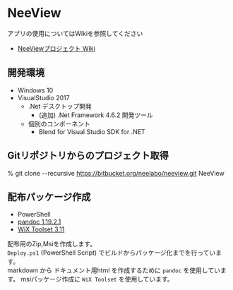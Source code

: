 # NeeView

アプリの使用についてはWikiを参照してください
  
  * [NeeViewプロジェクト Wiki](https://bitbucket.org/neelabo/neeview/wiki/)

## 開発環境

* Windows 10
* VisualStudio 2017
    - .Net デスクトップ開発
        - (追加) .Net Framework 4.6.2 開発ツール
    - 個別のコンポーネント
        - Blend for Visual Studio SDK for .NET

## Gitリポジトリからのプロジェクト取得

% git clone --recursive https://bitbucket.org/neelabo/neeview.git NeeView

## 配布パッケージ作成

* PowerShell
* [pandoc 1.19.2.1](http://pandoc.org/)
* [WiX Toolset 3.11](http://wixtoolset.org/)

配布用のZip,Msiを作成します。  
`Deploy.ps1` (PowerShell Script) でビルドからパッケージ化までを行っています。  
markdown から ドキュメント用html を作成するために `pandoc` を使用しています。
msiパッケージ作成に `WiX Toolset` を使用しています。